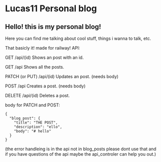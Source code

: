 # Lucas11 Personal blog

## Hello! this is my personal blog!

Here you can find me talking about cool stuff, things i wanna to talk, etc.

That basicly it! made for railway!
API:

GET /api/(id) Shows an post with an id.

GET /api Shows all the posts.

PATCH (or PUT) /api/(id) Updates an post. (needs body)

POST /api Creates a post. (needs body)

DELETE /api/(id) Deletes a post.

body for PATCH and POST:

```
{
  "blog_post": {
    "title": "THE POST",
    "description": "ello",
    "body": "# hello"
  }
}
```
(the error handleing is in the api not in blog_posts please dont use that and if you have questions of the api maybe the api_controler can help you out.)

